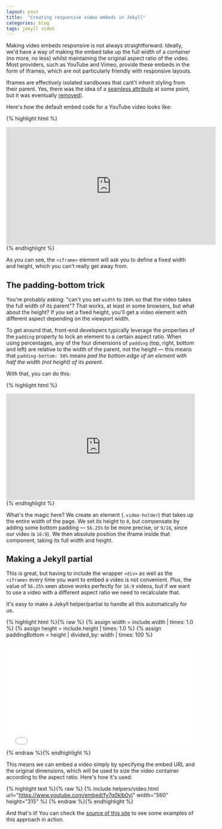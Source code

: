 ```yaml
---
layout: post
title:  "Creating responsive video embeds in Jekyll"
categories: blog
tags: jekyll video
---
```

Making video embeds responsive is not always straightforward. Ideally, we'd have a way of making the embed take up the full width of a container (no more, no less) whilst maintaining the original aspect ratio of the video. Most providers, such as YouTube and Vimeo, provide these embeds in the form of iframes, which are not particularly friendly with responsive layouts.<!--more-->

Iframes are effectively isolated sandboxes that cant't inherit styling from their parent. Yes, there was the idea of a [seamless attribute](http://benvinegar.github.io/seamless-talk/#/) at some point, but it was eventually [removed](https://github.com/whatwg/html/issues/331)).

Here's how the default embed code for a YouTube video looks like:

{% highlight html %}
<iframe width="560"
        height="315" 
        src="https://www.youtube.com/embed/fy7q0klb0yI" 
        frameborder="0" 
        allowfullscreen></iframe>
{% endhighlight %}

As you can see, the `<iframe>` element will ask you to define a fixed width and height, which you can't really get away from.

## The padding-bottom trick

You're probably asking: "can't you set `width` to `100%` so that the video takes the full width of its parent"? That works, at least in some browsers, but what about the height? If you set a fixed height, you'll get a video element with different aspect depending on the viewport width.

To get around that, front-end developers typically leverage the properties of the `padding` property to lock an element to a certain aspect ratio. When using percentages, any of the four dimensions of `padding` (top, right, bottom and left) are relative to the width of the parent, not the height — this means that `padding-bottom: 50%` means *pad the bottom edge of an element with half the width (not height) of its parent*.

With that, you can do this:

{% highlight html %}
<style>
.video-holder {
  position: relative;
  width: 100%;
  height: 0;
  padding-bottom: 56.25%;
  overflow: hidden;
}

.video-holder iframe {
  position: absolute;
  top: 0;
  left: 0;
  width: 100%;
  height: 100%;
}
</style>

<div class="video-holder">
  <iframe width="560"
          height="315" 
          src="https://www.youtube.com/embed/fy7q0klb0yI" 
          frameborder="0" 
          allowfullscreen></iframe>
</div>
{% endhighlight %}

What's the magic here? We create an element (`.video-holder`) that takes up the entire width of the page. We set its height to `0`, but compensate by adding some bottom padding — `56.25%` to be more precise, or `9/16`, since our video is `16:9`). We then absolute position the iframe inside that component, taking its full width and height.

## Making a Jekyll partial

This is great, but having to include the wrapper `<div>` as well as the `<iframe>` every time you want to embed a video is not convenient. Plus, the value of `56.25%` seen above works perfectly for `16:9` videos, but if we want to use a video with a different aspect ratio we need to recalculate that.

It's easy to make a Jekyll helper/partial to handle all this automatically for us.

{% highlight html %}{% raw %}
{% assign width = include.width | times: 1.0 %}
{% assign height = include.height | times: 1.0 %}
{% assign paddingBottom = height | divided_by: width | times: 100 %}

<div class="video-holder" style="padding-bottom: {{ paddingBottom }}%">
  <iframe width="{{ include.width }}" 
          height="{{ include.height }}" 
          src="{{ include.url }}" 
          frameborder="0" 
          allowfullscreen></iframe>
</div>
{% endraw %}{% endhighlight %}

This means we can embed a video simply by specifying the embed URL and the original dimensions, which will be used to size the video container according to the aspect ratio. Here's how it's used:

{% highlight text %}{% raw %}
{% include helpers/video.html url="https://www.youtube.com/embed/fy7q0klb0yI" width="560" height="315" %}
{% endraw %}{% endhighlight %}

And that's it! You can check the [source of this site](https://github.com/eduardoboucas/eduardoboucas.github.io) to see some examples of this approach in action.<!--tomb-->